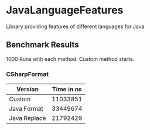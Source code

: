 # JavaLanguageFeatures
Library providing features of different languages for Java

## Benchmark Results ##

1000 Runs with each method. Custom method starts.

### CSharpFormat


Version | Time in ns 
---|---
Custom       | 11033851
Java Format  | 33449674
Java Replace | 21792429